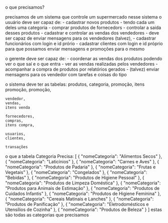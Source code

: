 o que precisamos? 

precisamos de um sistema que controle um supermercado
nesse sistema o usuário deve ser capaz de: 
       - cadastrar novos produtos - tendo cada um deles uma categoria
       - comprar produtos de fornecedors
       - controlar a saida desses produtos
       - cadastrar e controlar as vendas dos vendedores
       - deve ser capaz de enviar mensagens para os vendedores (talvez),
       - cadastrar funcionários com login e id prório
       - cadastrar clientes com login e id próprio para que possamos enviar mensagens e promoções para o mesmo

o gerente deve ser capaz de:
       - coordenar as vendas dos produtos podendo ver o que saí e o que entra
       - ver as vendas realizadas pelos vendedores 
       - acompanhar a compra de produtos por relatórios gerados 
       - (talvez) enviar mensagens para os vendedor com tarefas e coisas do tipo


o sistema deve ter as tabelas:
    produtos,
    categoria,
    promoção,
    itens promoção,
    promoção,

    vendedor,
    vendas,
    itens venda

    fornecedores,
    compras,
    itens compra,

    usuarios,
    clientes,

    transações




o que a tabela Categoria Precisa:
[
  { "nomeCategoria": "Alimentos Secos" },
  { "nomeCategoria": "Laticínios" },
  { "nomeCategoria": "Carnes e Aves" },
  { "nomeCategoria": "Produtos de Padaria" },
  { "nomeCategoria": "Frutas e Vegetais" },
  { "nomeCategoria": "Congelados" },
  { "nomeCategoria": "Bebidas" },
  { "nomeCategoria": "Produtos de Higiene Pessoal" },
  { "nomeCategoria": "Produtos de Limpeza Doméstica" },
  { "nomeCategoria": "Produtos para Animais de Estimação" },
  { "nomeCategoria": "Produtos de Cuidados Infantis" },
  { "nomeCategoria": "Produtos de Higiene Feminina" },
  { "nomeCategoria": "Cereais Matinais e Lanches" },
  { "nomeCategoria": "Produtos de Panificação" },
  { "nomeCategoria": "Eletrodomésticos e Utensílios de Cozinha" },
  { "nomeCategoria": "Produtos de Beleza" }
]
estas são todas as categorias que precisamos
